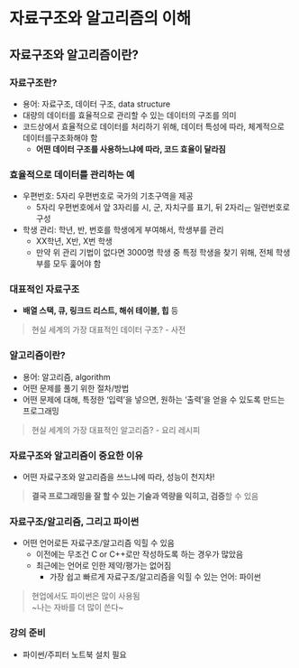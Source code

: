 # 자료구조와 알고리즘의 이해

## 자료구조와 알고리즘이란?

### 자료구조란?
- 용어: 자료구조, 데이터 구조, data structure
- 대량의 데이터를 효율적으로 관리할 수 있는 데이터의 구조를 의미
- 코드상에서 효율적으로 데이터를 처리하기 위해, 데이터 특성에 따라, 체계적으로 데이터를구조화해야 함
  - **어떤 데이터 구조를 사용하느냐에 따라, 코드 효율이 달라짐**

### 효율적으로 데이터를 관리하는 예
- 우편번호: 5자리 우편번호로 국가의 기초구역을 제공
  - 5자리 우편번호에서 앞 3자리를 시, 군, 자치구를 표기, 뒤 2자리ᅟᅳᆫ 일련번호로 구성
- 학생 관리: 학년, 반, 번호를 학생에게 부여해서, 학생부를 관리
  - XX학년, X반, X번 학생
  - 만약 위 관리 기법이 없다면 3000명 학생 중 특정 학생을 찾기 위해, 전체 학생부를     모두 훑어야 함

### 대표적인 자료구조
- **배열 스택, 큐, 링크드 리스트, 해쉬 테이블, 힙** 등

> 현실 세계의 가장 대표적인 데이터 구조? - 사전

### 알고리즘이란?
- 용어: 알고리즘, algorithm
- 어떤 문제를 풀기 위한 절차/방법
- 어떤 문제에 대해, 특정한 ‘입력’을 넣으면, 원하는 ‘출력’을 얻을 수 있도록 만드는 프로그래밍

> 현실 세계의 가장 대표적인 알고리즘? - 요리 레시피

### 자료구조와 알고리즘이 중요한 이유
- 어떤 자료구조와 알고리즘을 쓰느냐에 따라, 성능이 천지차!  
> **결국 프로그래밍을 잘 할 수 있는 기술과 역량을 익히고, 검증**할 수 있음

### 자료구조/알고리즘, 그리고 파이썬
- 어떤 언어로든 자료구조/알고리즘 익힐 수 있음
  - 이전에는 무조건 C or C++로만 작성하도록 하는 경우가 많았음
  - 최근에는 언어로 인한 제약/평가는 없어짐
    - 가장 쉽고 빠르게 자료구조/알고리즘을 익힐 수 있는 언어: 파이썬
> 현업에서도 파이썬은 많이 사용됨   
~나는 자바를 더 많이 쓴다~

### 강의 준비  
- 파이썬/주피터 노트북 설치 필요
